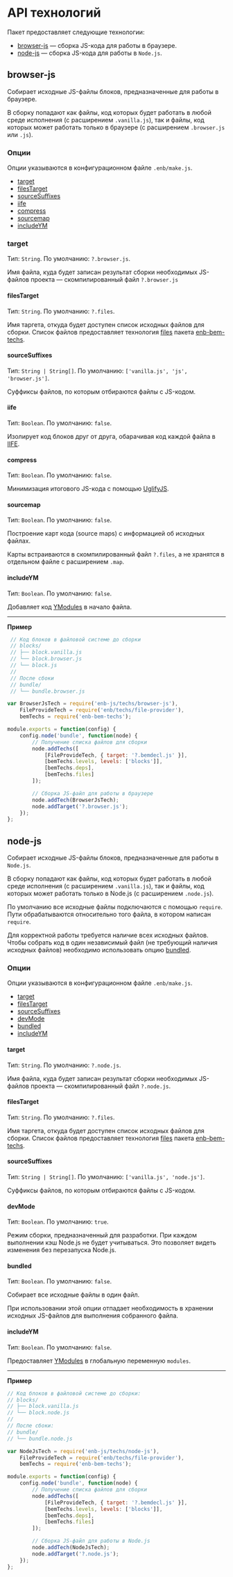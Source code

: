 API технологий
==============

Пакет предоставляет следующие технологии:

* [browser-js](#browser-js) — сборка JS-кода для работы в браузере.
* [node-js](#node-js) — сборка JS-кода для работы в `Node.js`.

browser-js
----------

Собирает исходные JS-файлы блоков, предназначенные для работы в браузере.

В сборку попадают как файлы, код которых будет работать в любой среде исполнения (с расширением `.vanilla.js`), так и файлы, код которых может работать только в браузере (с расширением `.browser.js` или `.js`).

### Опции

Опции указываются в конфигурационном файле `.enb/make.js`.

* [target](#target)
* [filesTarget](#filestarget)
* [sourceSuffixes](#sourcesuffixes)
* [iife](#iife)
* [compress](#compress)
* [sourcemap](#sourcemap)
* [includeYM](#includeym)

### target

Тип: `String`. По умолчанию: `?.browser.js`.

Имя файла, куда будет записан результат сборки необходимых JS-файлов проекта —
скомпилированный файл `?.browser.js`

#### filesTarget

Тип: `String`. По умолчанию: `?.files`.

Имя таргета, откуда будет доступен список исходных файлов для сборки. Список файлов предоставляет технология [files](https://ru.bem.info/tools/bem/enb-bem-techs/readme#files)
пакета [enb-bem-techs](https://ru.bem.info/tools/bem/enb-bem-techs/readme/).

#### sourceSuffixes

Тип: `String | String[]`. По умолчанию: `['vanilla.js', 'js', 'browser.js']`.

Суффиксы файлов, по которым отбираются файлы с JS-кодом.

#### iife

Тип: `Boolean`. По умолчанию: `false`.

Изолирует код блоков друг от друга, обарачивая код каждой файла в [IIFE](https://en.wikipedia.org/wiki/Immediately-invoked_function_expression).

#### compress

Тип: `Boolean`. По умолчанию: `false`.

Минимизация итогового JS-кода с помощью [UglifyJS](https://github.com/mishoo/UglifyJS2).

#### sourcemap

Тип: `Boolean`. По умолчанию: `false`.

Построение карт кода (source maps) с информацией об исходных файлах.

Карты встраиваются в скомпилированный файл `?.files`, а не хранятся в отдельном файле с расширением `.map`.

#### includeYM

Тип: `Boolean`. По умолчанию: `false`.

Добавляет код [YModules](https://ru.bem.info/tools/bem/modules/) в начало файла.

--------------------------------------

**Пример**

```js
 // Код блоков в файловой системе до сборки
 // blocks/
 // ├── block.vanilla.js
 // └── block.browser.js
 // └── block.js
 //
 // После сбоки
 // bundle/
 // └── bundle.browser.js

var BrowserJsTech = require('enb-js/techs/browser-js'),
    FileProvideTech = require('enb/techs/file-provider'),
    bemTechs = require('enb-bem-techs');

module.exports = function(config) {
    config.node('bundle', function(node) {
        // Получение списка файлов для сборки
        node.addTechs([
            [FileProvideTech, { target: '?.bemdecl.js' }],
            [bemTechs.levels, levels: ['blocks']],
            [bemTechs.deps],
            [bemTechs.files]
        ]);

        // Сборка JS-файл для работы в браузере
        node.addTech(BrowserJsTech);
        node.addTarget('?.browser.js');
    });
};
```

node-js
-------

Собирает исходные JS-файлы блоков, предназначенные для работы в `Node.js`.

В сборку попадают как файлы, код которых будет работать в любой среде исполнения (с расширением `.vanilla.js`), так и файлы, код которых может работать только в Node.js (с расширением `.node.js`).

По умолчанию все исходные файлы подключаются с помощью `require`. Пути обрабатываются относительно того файла, в котором написан `require`.

Для корректной работы требуется наличие всех исходных файлов. Чтобы собрать код в один независимый файл (не требующий наличия исходных файлов) необходимо использовать опцию [bundled](#bundled).


### Опции

Опции указываются в конфигурационном файле `.enb/make.js`.

* [target](#target-1)
* [filesTarget](#filestarget-1)
* [sourceSuffixes](#sourcesuffixes-1)
* [devMode](#devmode)
* [bundled](#bundled)
* [includeYM](#includeym-1)

#### target

Тип: `String`. По умолчанию: `?.node.js`.

Имя файла, куда будет записан результат сборки необходимых JS-файлов проекта —
скомпилированный файл `?.node.js`.

#### filesTarget

Тип: `String`. По умолчанию: `?.files`.

Имя таргета, откуда будет доступен список исходных файлов для сборки. Список файлов предоставляет технология [files](https://github.com/enb-bem/enb-bem-techs/blob/master/docs/api.ru.md#files) пакета [enb-bem-techs](https://github.com/enb-bem/enb-bem-techs/blob/master/README.md).

#### sourceSuffixes

Тип: `String | String[]`. По умолчанию: `['vanilla.js', 'node.js']`.

Суффиксы файлов, по которым отбираются файлы с JS-кодом.

#### devMode

Тип: `Boolean`. По умолчанию: `true`.

Режим сборки, предназначенный для разработки. При каждом выполнении кэш Node.js не будет учитываться. Это позволяет видеть изменения без перезапуска Node.js.

#### bundled

Тип: `Boolean`. По умолчанию: `false`.

Собирает все исходные файлы в один файл.

При использовании этой опции отпадает необходимость в хранении исходных JS-файлов для выполнения собранного файла.

#### includeYM

Тип: `Boolean`. По умолчанию: `false`.

Предоставляет [YModules](https://ru.bem.info/tools/bem/modules/) в глобальную переменную `modules`.

--------------------------------------

**Пример**

```js
// Код блоков в файловой системе до сборки:
// blocks/
// ├── block.vanilla.js
// └── block.node.js
//
// После сбоки:
// bundle/
// └── bundle.node.js

var NodeJsTech = require('enb-js/techs/node-js'),
    FileProvideTech = require('enb/techs/file-provider'),
    bemTechs = require('enb-bem-techs');

module.exports = function(config) {
    config.node('bundle', function(node) {
        // Получение списка файлов для сборки
        node.addTechs([
            [FileProvideTech, { target: '?.bemdecl.js' }],
            [bemTechs.levels, levels: ['blocks']],
            [bemTechs.deps],
            [bemTechs.files]
        ]);

        // Сборка JS-файл для работы в Node.js
        node.addTech(NodeJsTech);
        node.addTarget('?.node.js');
    });
};
```
